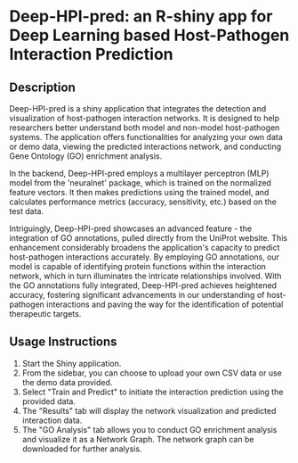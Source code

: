 # Deep-HPI-pred: an R-shiny app for Deep Learning based Host-Pathogen Interaction Prediction

## Description
Deep-HPI-pred is a shiny application that integrates the detection and visualization of host-pathogen interaction networks. It is designed to help researchers better understand both model and non-model host-pathogen systems. The application offers functionalities for analyzing your own data or demo data, viewing the predicted interactions network, and conducting Gene Ontology (GO) enrichment analysis. 

In the backend, Deep-HPI-pred employs a multilayer perceptron (MLP) model from the 'neuralnet' package, which is trained on the normalized feature vectors. It then makes predictions using the trained model, and calculates performance metrics (accuracy, sensitivity, etc.) based on the test data.

Intriguingly, Deep-HPI-pred showcases an advanced feature - the integration of GO annotations, pulled directly from the UniProt website. This enhancement considerably broadens the application's capacity to predict host-pathogen interactions accurately. By employing GO annotations, our model is capable of identifying protein functions within the interaction network, which in turn illuminates the intricate relationships involved. With the GO annotations fully integrated, Deep-HPI-pred achieves heightened accuracy, fostering significant advancements in our understanding of host-pathogen interactions and paving the way for the identification of potential therapeutic targets.

## Usage Instructions

1. Start the Shiny application.
2. From the sidebar, you can choose to upload your own CSV data or use the demo data provided.
3. Select "Train and Predict" to initiate the interaction prediction using the provided data.
4. The "Results" tab will display the network visualization and predicted interaction data.
5. The "GO Analysis" tab allows you to conduct GO enrichment analysis and visualize it as a Network Graph. The network graph can be downloaded for further analysis.
